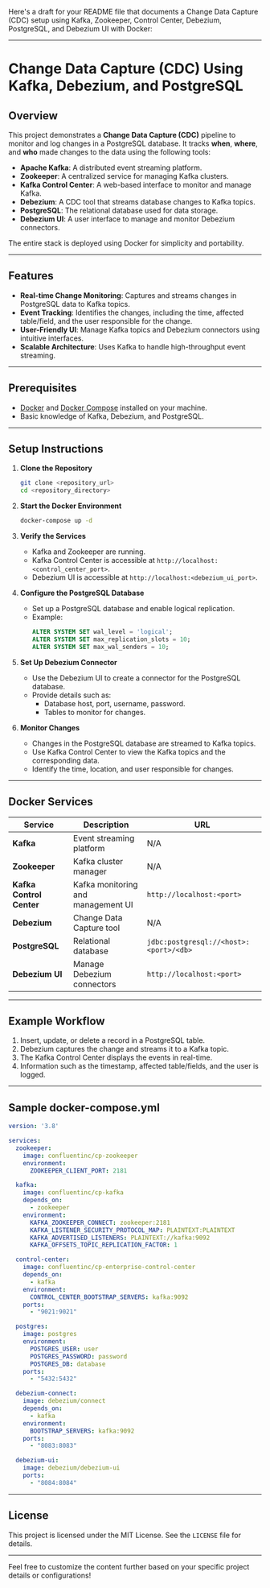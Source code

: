 Here's a draft for your README file that documents a Change Data Capture (CDC) setup using Kafka, Zookeeper, Control Center, Debezium, PostgreSQL, and Debezium UI with Docker:

---

# Change Data Capture (CDC) Using Kafka, Debezium, and PostgreSQL

## Overview

This project demonstrates a **Change Data Capture (CDC)** pipeline to monitor and log changes in a PostgreSQL database. It tracks **when**, **where**, and **who** made changes to the data using the following tools:

- **Apache Kafka**: A distributed event streaming platform.
- **Zookeeper**: A centralized service for managing Kafka clusters.
- **Kafka Control Center**: A web-based interface to monitor and manage Kafka.
- **Debezium**: A CDC tool that streams database changes to Kafka topics.
- **PostgreSQL**: The relational database used for data storage.
- **Debezium UI**: A user interface to manage and monitor Debezium connectors.

The entire stack is deployed using Docker for simplicity and portability.

---

## Features

- **Real-time Change Monitoring**: Captures and streams changes in PostgreSQL data to Kafka topics.
- **Event Tracking**: Identifies the changes, including the time, affected table/field, and the user responsible for the change.
- **User-Friendly UI**: Manage Kafka topics and Debezium connectors using intuitive interfaces.
- **Scalable Architecture**: Uses Kafka to handle high-throughput event streaming.

---

## Prerequisites

- [Docker](https://www.docker.com/) and [Docker Compose](https://docs.docker.com/compose/install/) installed on your machine.
- Basic knowledge of Kafka, Debezium, and PostgreSQL.

---

## Setup Instructions

1. **Clone the Repository**
   ```bash
   git clone <repository_url>
   cd <repository_directory>
   ```

2. **Start the Docker Environment**
   ```bash
   docker-compose up -d
   ```

3. **Verify the Services**
   - Kafka and Zookeeper are running.
   - Kafka Control Center is accessible at `http://localhost:<control_center_port>`.
   - Debezium UI is accessible at `http://localhost:<debezium_ui_port>`.

4. **Configure the PostgreSQL Database**
   - Set up a PostgreSQL database and enable logical replication.
   - Example:
     ```sql
     ALTER SYSTEM SET wal_level = 'logical';
     ALTER SYSTEM SET max_replication_slots = 10;
     ALTER SYSTEM SET max_wal_senders = 10;
     ```

5. **Set Up Debezium Connector**
   - Use the Debezium UI to create a connector for the PostgreSQL database.
   - Provide details such as:
     - Database host, port, username, password.
     - Tables to monitor for changes.

6. **Monitor Changes**
   - Changes in the PostgreSQL database are streamed to Kafka topics.
   - Use Kafka Control Center to view the Kafka topics and the corresponding data.
   - Identify the time, location, and user responsible for changes.

---

## Docker Services

| Service             | Description                                   | URL                           |
|---------------------|-----------------------------------------------|-------------------------------|
| **Kafka**           | Event streaming platform                     | N/A                           |
| **Zookeeper**       | Kafka cluster manager                        | N/A                           |
| **Kafka Control Center** | Kafka monitoring and management UI       | `http://localhost:<port>`     |
| **Debezium**        | Change Data Capture tool                     | N/A                           |
| **PostgreSQL**      | Relational database                          | `jdbc:postgresql://<host>:<port>/<db>` |
| **Debezium UI**     | Manage Debezium connectors                   | `http://localhost:<port>`     |

---

## Example Workflow

1. Insert, update, or delete a record in a PostgreSQL table.
2. Debezium captures the change and streams it to a Kafka topic.
3. The Kafka Control Center displays the events in real-time.
4. Information such as the timestamp, affected table/fields, and the user is logged.

---

## Sample docker-compose.yml

```yaml
version: '3.8'

services:
  zookeeper:
    image: confluentinc/cp-zookeeper
    environment:
      ZOOKEEPER_CLIENT_PORT: 2181

  kafka:
    image: confluentinc/cp-kafka
    depends_on:
      - zookeeper
    environment:
      KAFKA_ZOOKEEPER_CONNECT: zookeeper:2181
      KAFKA_LISTENER_SECURITY_PROTOCOL_MAP: PLAINTEXT:PLAINTEXT
      KAFKA_ADVERTISED_LISTENERS: PLAINTEXT://kafka:9092
      KAFKA_OFFSETS_TOPIC_REPLICATION_FACTOR: 1

  control-center:
    image: confluentinc/cp-enterprise-control-center
    depends_on:
      - kafka
    environment:
      CONTROL_CENTER_BOOTSTRAP_SERVERS: kafka:9092
    ports:
      - "9021:9021"

  postgres:
    image: postgres
    environment:
      POSTGRES_USER: user
      POSTGRES_PASSWORD: password
      POSTGRES_DB: database
    ports:
      - "5432:5432"

  debezium-connect:
    image: debezium/connect
    depends_on:
      - kafka
    environment:
      BOOTSTRAP_SERVERS: kafka:9092
    ports:
      - "8083:8083"

  debezium-ui:
    image: debezium/debezium-ui
    ports:
      - "8084:8084"
```

---

## License

This project is licensed under the MIT License. See the `LICENSE` file for details.

---

Feel free to customize the content further based on your specific project details or configurations!
